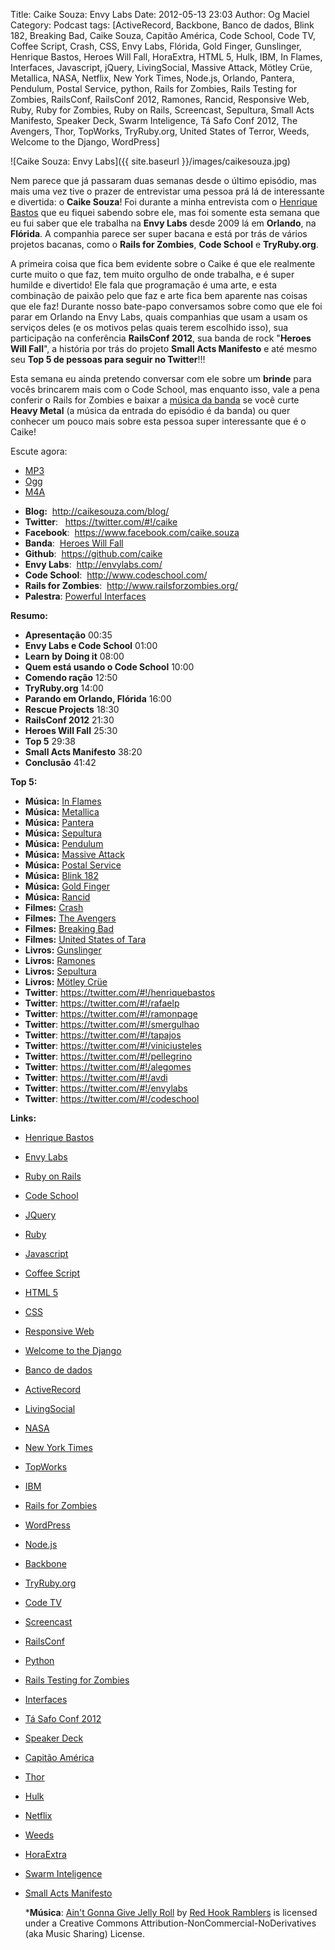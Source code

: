 Title: Caike Souza: Envy Labs
Date: 2012-05-13 23:03
Author: Og Maciel
Category: Podcast
tags: [ActiveRecord, Backbone, Banco de dados, Blink 182, Breaking Bad, Caike Souza, Capitão América, Code School, Code TV, Coffee Script, Crash, CSS, Envy Labs, Flórida, Gold Finger, Gunslinger, Henrique Bastos, Heroes Will Fall, HoraExtra, HTML 5, Hulk, IBM, In Flames, Interfaces, Javascript, jQuery, LivingSocial, Massive Attack, Mötley Crüe, Metallica, NASA, Netflix, New York Times, Node.js, Orlando, Pantera, Pendulum, Postal Service, python, Rails for Zombies, Rails Testing for Zombies, RailsConf, RailsConf 2012, Ramones, Rancid, Responsive Web, Ruby, Ruby for Zombies, Ruby on Rails, Screencast, Sepultura, Small Acts Manifesto, Speaker Deck, Swarm Inteligence, Tá Safo Conf 2012, The Avengers, Thor, TopWorks, TryRuby.org, United States of Terror, Weeds, Welcome to the Django, WordPress]


![Caike Souza: Envy Labs]({{ site.baseurl }}/images/caikesouza.jpg)

Nem parece que já passaram duas semanas desde o último episódio, mas
mais uma vez tive o prazer de entrevistar uma pessoa prá lá de
interessante e divertida: o **Caike Souza**! Foi durante a minha
entrevista com o [Henrique
Bastos](http://www.castalio.info/henrique-bastos-welcome-to-the-django/ "http://www.castalio.info/henrique-bastos-welcome-to-the-django/")
que eu fiquei sabendo sobre ele, mas foi somente esta semana que eu fui
saber que ele trabalha na **Envy Labs** desde 2009 lá em **Orlando**, na
**Flórida**. A companhia parece ser super bacana e está por trás de
vários projetos bacanas, como o **Rails for Zombies**, **Code School** e
**TryRuby.org**.

A primeira coisa que fica bem evidente sobre o Caike é que ele realmente
curte muito o que faz, tem muito orgulho de onde trabalha, e é super
humilde e divertido! Ele fala que programação é uma arte, e esta
combinação de paixão pelo que faz e arte fica bem aparente nas coisas
que ele faz! Durante nosso bate-papo conversamos sobre como que ele foi
parar em Orlando na Envy Labs, quais companhias que usam a usam os
serviços deles (e os motivos pelas quais terem escolhido isso), sua
participação na conferência **RailsConf 2012**, sua banda de rock
"**Heroes Will Fall**", a história por trás do projeto **Small Acts
Manifesto** e até mesmo seu **Top 5 de pessoas para seguir no
Twitter**!!!

Esta semana eu ainda pretendo conversar com ele sobre um **brinde** para
vocês brincarem mais com o Code School, mas enquanto isso, vale a pena
conferir o Rails for Zombies e baixar a [música da
banda](https://www.facebook.com/heroeswillfall?sk=app_204974879526524 "música")
se você curte **Heavy Metal** (a música da entrada do episódio é da
banda) ou quer conhecer um pouco mais sobre esta pessoa super
interessante que é o Caike!

Escute agora:
* [MP3](http://downloads.ogmaciel.com/castalio-podcast-36.mp3)
* [Ogg](http://downloads.ogmaciel.com/castalio-podcast-36.ogg)
* [M4A](http://downloads.ogmaciel.com/castalio-podcast-36.m4a)

-   **Blog:**  <http://caikesouza.com/blog/>
-   **Twitter**:   <https://twitter.com/#!/caike>
-   **Facebook**:  <https://www.facebook.com/caike.souza>
-   **Banda**:  [Heroes Will
    Fall](https://www.facebook.com/heroeswillfall "Heroes Will Fall")
-   **Github**:  <https://github.com/caike>
-   **Envy Labs**:  <http://envylabs.com/>
-   **Code School**:  <http://www.codeschool.com/>
-   **Rails for Zombies**:  <http://www.railsforzombies.org/>
-   **Palestra**: [Powerful
    Interfaces](https://speakerdeck.com/u/caike/p/powerful-interfaces "Powerful Interfaces")

**Resumo:**

-   **Apresentação** 00:35
-   **Envy Labs e Code School** 01:00
-   **Learn by Doing it** 08:00
-   **Quem está usando o Code School** 10:00
-   **Comendo ração** 12:50
-   **TryRuby.org** 14:00
-   **Parando em Orlando, Flórida** 16:00
-   **Rescue Projects** 18:30
-   **RailsConf 2012** 21:30
-   **Heroes Will Fall** 25:30
-   **Top 5** 29:38
-   **Small Acts Manifesto** 38:20
-   **Conclusão** 41:42

**Top 5:**

-   **Música:** [In Flames](http://www.last.fm/search?q=In+Flames)
-   **Música:** [Metallica](http://www.last.fm/search?q=Metallica)
-   **Música:** [Pantera](http://www.last.fm/search?q=Pantera)
-   **Música:** [Sepultura](http://www.last.fm/search?q=Sepultura)
-   **Música:** [Pendulum](http://www.last.fm/search?q=Pendulum)
-   **Música:** [Massive
    Attack](http://www.last.fm/search?q=Massive+Attack)
-   **Música:** [Postal
    Service](http://www.last.fm/search?q=Postal+Service)
-   **Música:** [Blink 182](http://www.last.fm/search?q=Blink+182)
-   **Música:** [Gold Finger](http://www.last.fm/search?q=Gold+Finger)
-   **Música:** [Rancid](http://www.last.fm/search?q=Rancid)
-   **Filmes:** [Crash](http://www.imdb.com/find?s=all&q=Crash)
-   **Filmes:** [The
    Avengers](http://www.imdb.com/find?s=all&q=The+Avengers)
-   **Filmes:** [Breaking
    Bad](http://www.imdb.com/find?s=all&q=Breaking+Bad)
-   **Filmes:** [United States of
    Tara](http://www.imdb.com/find?s=all&q=United+States+of+Tara)
-   **Livros:**
    [Gunslinger](http://www.amazon.com/s/ref=nb_sb_noss?url=search-alias%3Dstripbooks&field-keywords=Gunslinger)
-   **Livros:**
    [Ramones](http://www.amazon.com/s/ref=nb_sb_noss?url=search-alias%3Dstripbooks&field-keywords=Ramones)
-   **Livros:**
    [Sepultura](http://www.amazon.com/s/ref=nb_sb_noss?url=search-alias%3Dstripbooks&field-keywords=Sepultura)
-   **Livros:** [Mötley
    Crüe](http://www.amazon.com/s/ref=nb_sb_noss?url=search-alias%3Dstripbooks&field-keywords=Mötley+Crüe)
-   **Twitter**: <https://twitter.com/#!/henriquebastos>
-   **Twitter**: <https://twitter.com/#!/rafaelp>
-   **Twitter**: <https://twitter.com/#!/ramonpage>
-   **Twitter**: <https://twitter.com/#!/smergulhao>
-   **Twitter**: <https://twitter.com/#!/tapajos>
-   **Twitter**: <https://twitter.com/#!/viniciusteles>
-   **Twitter**: <https://twitter.com/#!/pellegrino>
-   **Twitter**: <https://twitter.com/#!/alegomes>
-   **Twitter**: <https://twitter.com/#!/avdi>
-   **Twitter**: <https://twitter.com/#!/envylabs>
-   **Twitter**: <https://twitter.com/#!/codeschool>

**Links:**

-   [Henrique Bastos](https://duckduckgo.com/?q=Henrique+Bastos)
-   [Envy Labs](https://duckduckgo.com/?q=Envy+Labs)
-   [Ruby on Rails](https://duckduckgo.com/?q=Ruby+on+Rails)
-   [Code School](https://duckduckgo.com/?q=Code+School)
-   [JQuery](https://duckduckgo.com/?q=JQuery)
-   [Ruby](https://duckduckgo.com/?q=Ruby)
-   [Javascript](https://duckduckgo.com/?q=Javascript)
-   [Coffee Script](https://duckduckgo.com/?q=Coffee+Script)
-   [HTML 5](https://duckduckgo.com/?q=HTML+5)
-   [CSS](https://duckduckgo.com/?q=CSS)
-   [Responsive Web](https://duckduckgo.com/?q=Responsive+Web)
-   [Welcome to the
    Django](https://duckduckgo.com/?q=Welcome+to+the+Django)
-   [Banco de dados](https://duckduckgo.com/?q=Banco+de+dados)
-   [ActiveRecord](https://duckduckgo.com/?q=ActiveRecord)
-   [LivingSocial](https://duckduckgo.com/?q=LivingSocial)
-   [NASA](https://duckduckgo.com/?q=NASA)
-   [New York Times](https://duckduckgo.com/?q=New+York+Times)
-   [TopWorks](https://duckduckgo.com/?q=TopWorks)
-   [IBM](https://duckduckgo.com/?q=IBM)
-   [Rails for Zombies](https://duckduckgo.com/?q=Rails+for+Zombies)
-   [WordPress](https://duckduckgo.com/?q=WordPress)
-   [Node.js](https://duckduckgo.com/?q=Node.js)
-   [Backbone](https://duckduckgo.com/?q=Backbone)
-   [TryRuby.org](https://duckduckgo.com/?q=TryRuby.org)
-   [Code TV](https://duckduckgo.com/?q=Code+TV)
-   [Screencast](https://duckduckgo.com/?q=Screencast)
-   [RailsConf](https://duckduckgo.com/?q=RailsConf)
-   [Python](https://duckduckgo.com/?q=Python)
-   [Rails Testing for
    Zombies](https://duckduckgo.com/?q=Rails+Testing+for+Zombies)
-   [Interfaces](https://duckduckgo.com/?q=Interfaces)
-   [Tá Safo Conf
    2012](http://tasafo.org/conf2012/ "http://tasafo.org/conf2012/")
-   [Speaker Deck](https://duckduckgo.com/?q=Speaker+Deck)
-   [Capitão América](https://duckduckgo.com/?q=Capitão+América)
-   [Thor](https://duckduckgo.com/?q=Thor)
-   [Hulk](https://duckduckgo.com/?q=Hulk)
-   [Netflix](https://duckduckgo.com/?q=Netflix)
-   [Weeds](https://duckduckgo.com/?q=Weeds)
-   [HoraExtra](https://duckduckgo.com/?q=HoraExtra)
-   [Swarm Inteligence](https://duckduckgo.com/?q=Swarm+Inteligence)
-   [Small Acts
    Manifesto](http://smallactsmanifesto.org/ "http://smallactsmanifesto.org/")

    ***Música**: [Ain't Gonna Give Jelly Roll](http://freemusicarchive.org/music/Red_Hook_Ramblers/Live__WFMU_on_Antique_Phonograph_Music_Program_with_MAC_Feb_8_2011/Red_Hook_Ramblers_-_12_-_Aint_Gonna_Give_Jelly_Roll)
    by [Red Hook Ramblers](http://www.redhookramblers.com/) is licensed under a Creative Commons
    Attribution-NonCommercial-NoDerivatives (aka Music Sharing) License.
